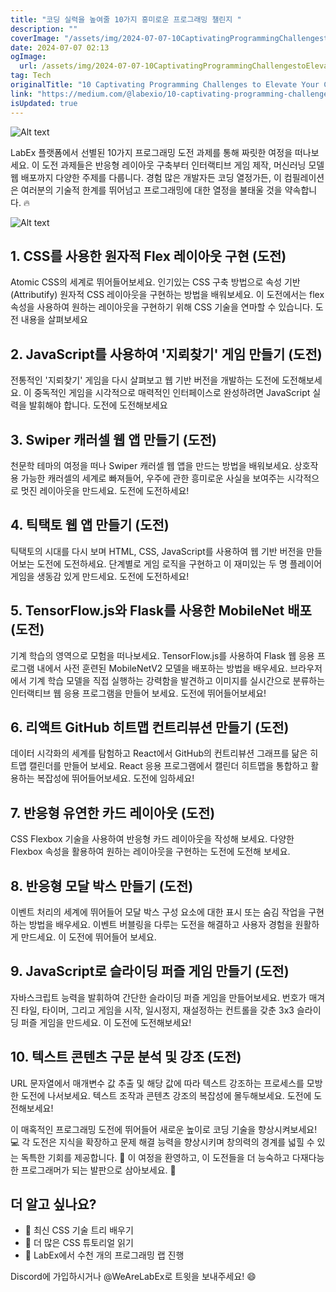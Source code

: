 ```yaml
---
title: "코딩 실력을 높여줄 10가지 흥미로운 프로그래밍 챌린지 "
description: ""
coverImage: "/assets/img/2024-07-07-10CaptivatingProgrammingChallengestoElevateYourCodingSkills_0.png"
date: 2024-07-07 02:13
ogImage:
  url: /assets/img/2024-07-07-10CaptivatingProgrammingChallengestoElevateYourCodingSkills_0.png
tag: Tech
originalTitle: "10 Captivating Programming Challenges to Elevate Your Coding Skills 🚀"
link: "https://medium.com/@labexio/10-captivating-programming-challenges-to-elevate-your-coding-skills-461e2d480d1b"
isUpdated: true
---
```


![Alt text](/assets/img/2024-07-07-10CaptivatingProgrammingChallengestoElevateYourCodingSkills_0.png)

LabEx 플랫폼에서 선별된 10가지 프로그래밍 도전 과제를 통해 짜릿한 여정을 떠나보세요. 이 도전 과제들은 반응형 레이아웃 구축부터 인터랙티브 게임 제작, 머신러닝 모델 웹 배포까지 다양한 주제를 다룹니다. 경험 많은 개발자든 코딩 열정가든, 이 컴필레이션은 여러분의 기술적 한계를 뛰어넘고 프로그래밍에 대한 열정을 불태울 것을 약속합니다. 🔥

![Alt text](/assets/img/2024-07-07-10CaptivatingProgrammingChallengestoElevateYourCodingSkills_1.png)

## 1. CSS를 사용한 원자적 Flex 레이아웃 구현 (도전)

<!-- seedividend - 사각형 -->

<ins class="adsbygoogle"
     style="display:block"
     data-ad-client="ca-pub-4877378276818686"
     data-ad-slot="1898504329"
     data-ad-format="auto"
     data-full-width-responsive="true"></ins>

<script>
     (adsbygoogle = window.adsbygoogle || []).push({});
</script>

Atomic CSS의 세계로 뛰어들어보세요. 인기있는 CSS 구축 방법으로 속성 기반(Attributify) 원자적 CSS 레이아웃을 구현하는 방법을 배워보세요. 이 도전에서는 flex 속성을 사용하여 원하는 레이아웃을 구현하기 위해 CSS 기술을 연마할 수 있습니다. 도전 내용을 살펴보세요

## 2. JavaScript를 사용하여 '지뢰찾기' 게임 만들기 (도전)

전통적인 '지뢰찾기' 게임을 다시 살펴보고 웹 기반 버전을 개발하는 도전에 도전해보세요. 이 중독적인 게임을 시각적으로 매력적인 인터페이스로 완성하려면 JavaScript 실력을 발휘해야 합니다. 도전에 도전해보세요

## 3. Swiper 캐러셀 웹 앱 만들기 (도전)

<!-- seedividend - 사각형 -->

<ins class="adsbygoogle"
     style="display:block"
     data-ad-client="ca-pub-4877378276818686"
     data-ad-slot="1898504329"
     data-ad-format="auto"
     data-full-width-responsive="true"></ins>

<script>
     (adsbygoogle = window.adsbygoogle || []).push({});
</script>

천문학 테마의 여정을 떠나 Swiper 캐러셀 웹 앱을 만드는 방법을 배워보세요. 상호작용 가능한 캐러셀의 세계로 빠져들어, 우주에 관한 흥미로운 사실을 보여주는 시각적으로 멋진 레이아웃을 만드세요. 도전에 도전하세요!

## 4. 틱택토 웹 앱 만들기 (도전)

틱택토의 시대를 다시 보며 HTML, CSS, JavaScript를 사용하여 웹 기반 버전을 만들어보는 도전에 도전하세요. 단계별로 게임 로직을 구현하고 이 재미있는 두 명 플레이어 게임을 생동감 있게 만드세요. 도전에 도전하세요!

## 5. TensorFlow.js와 Flask를 사용한 MobileNet 배포 (도전)

<!-- seedividend - 사각형 -->

<ins class="adsbygoogle"
     style="display:block"
     data-ad-client="ca-pub-4877378276818686"
     data-ad-slot="1898504329"
     data-ad-format="auto"
     data-full-width-responsive="true"></ins>

<script>
     (adsbygoogle = window.adsbygoogle || []).push({});
</script>

기계 학습의 영역으로 모험을 떠나보세요. TensorFlow.js를 사용하여 Flask 웹 응용 프로그램 내에서 사전 훈련된 MobileNetV2 모델을 배포하는 방법을 배우세요. 브라우저에서 기계 학습 모델을 직접 실행하는 강력함을 발견하고 이미지를 실시간으로 분류하는 인터랙티브 웹 응용 프로그램을 만들어 보세요. 도전에 뛰어들어보세요!

## 6. 리액트 GitHub 히트맵 컨트리뷰션 만들기 (도전)

데이터 시각화의 세계를 탐험하고 React에서 GitHub의 컨트리뷰션 그래프를 닮은 히트맵 캘린더를 만들어 보세요. React 응용 프로그램에서 캘린더 히트맵을 통합하고 활용하는 복잡성에 뛰어들어보세요. 도전에 임하세요!

## 7. 반응형 유연한 카드 레이아웃 (도전)

<!-- seedividend - 사각형 -->

<ins class="adsbygoogle"
     style="display:block"
     data-ad-client="ca-pub-4877378276818686"
     data-ad-slot="1898504329"
     data-ad-format="auto"
     data-full-width-responsive="true"></ins>

<script>
     (adsbygoogle = window.adsbygoogle || []).push({});
</script>

CSS Flexbox 기술을 사용하여 반응형 카드 레이아웃을 작성해 보세요. 다양한 Flexbox 속성을 활용하여 원하는 레이아웃을 구현하는 도전에 도전해 보세요.

## 8. 반응형 모달 박스 만들기 (도전)

이벤트 처리의 세계에 뛰어들어 모달 박스 구성 요소에 대한 표시 또는 숨김 작업을 구현하는 방법을 배우세요. 이벤트 버블링을 다루는 도전을 해결하고 사용자 경험을 원활하게 만드세요. 이 도전에 뛰어들어 보세요.

## 9. JavaScript로 슬라이딩 퍼즐 게임 만들기 (도전)

<!-- seedividend - 사각형 -->

<ins class="adsbygoogle"
     style="display:block"
     data-ad-client="ca-pub-4877378276818686"
     data-ad-slot="1898504329"
     data-ad-format="auto"
     data-full-width-responsive="true"></ins>

<script>
     (adsbygoogle = window.adsbygoogle || []).push({});
</script>

자바스크립트 능력을 발휘하여 간단한 슬라이딩 퍼즐 게임을 만들어보세요. 번호가 매겨진 타일, 타이머, 그리고 게임을 시작, 일시정지, 재설정하는 컨트롤을 갖춘 3x3 슬라이딩 퍼즐 게임을 만드세요. 이 도전에 도전해보세요!

## 10. 텍스트 콘텐츠 구문 분석 및 강조 (도전)

URL 문자열에서 매개변수 값 추출 및 해당 값에 따라 텍스트 강조하는 프로세스를 모방한 도전에 나서보세요. 텍스트 조작과 콘텐츠 강조의 복잡성에 몰두해보세요. 도전에 도전해보세요!

이 매혹적인 프로그래밍 도전에 뛰어들어 새로운 높이로 코딩 기술을 향상시켜보세요! 💻 각 도전은 지식을 확장하고 문제 해결 능력을 향상시키며 창의력의 경계를 넓힐 수 있는 독특한 기회를 제공합니다. 🌟 이 여정을 환영하고, 이 도전들을 더 능숙하고 다재다능한 프로그래머가 되는 발판으로 삼아보세요. 🚀

<!-- seedividend - 사각형 -->

<ins class="adsbygoogle"
     style="display:block"
     data-ad-client="ca-pub-4877378276818686"
     data-ad-slot="1898504329"
     data-ad-format="auto"
     data-full-width-responsive="true"></ins>

<script>
     (adsbygoogle = window.adsbygoogle || []).push({});
</script>

## 더 알고 싶나요?

- 🌳 최신 CSS 기술 트리 배우기
- 📖 더 많은 CSS 튜토리얼 읽기
- 🚀 LabEx에서 수천 개의 프로그래밍 랩 진행

Discord에 가입하시거나 @WeAreLabEx로 트윗을 보내주세요! 😄

